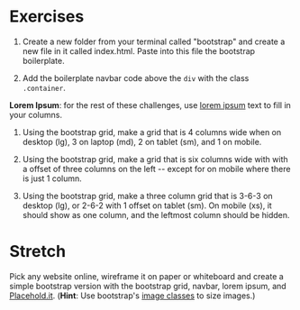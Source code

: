 # Exercises

1. Create a new folder from your terminal called "bootstrap" and create a new file in it called index.html. Paste into this file the bootstrap boilerplate.

1. Add the boilerplate navbar code above the `div` with the class `.container`.

  **Lorem Ipsum**: for the rest of these challenges, use [lorem ipsum](http://www.lipsum.com/feed/html) text to fill in your columns.

1. Using the bootstrap grid, make a grid that is 4 columns wide when on desktop (lg), 3 on laptop (md), 2 on tablet (sm), and 1 on mobile.

1. Using the bootstrap grid, make a grid that is six columns wide with with a offset of three columns on the left -- except for on mobile where there is just 1 column.

1. Using the bootstrap grid, make a three column grid that is 3-6-3 on desktop (lg), or 2-6-2 with 1 offset on tablet (sm). On mobile (xs), it should show as one column, and the leftmost column should be hidden.

# Stretch

Pick any website online, wireframe it on paper or whiteboard and create a simple bootstrap version with the bootstrap grid, navbar, lorem ipsum, and [Placehold.it](https://placehold.it/). (**Hint**: Use bootstrap's [image classes](http://getbootstrap.com/css/#images) to size images.)
